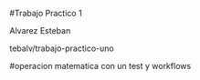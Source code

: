 #Trabajo Practico 1

Alvarez Esteban

tebalv/trabajo-practico-uno

#operacion matematica con un test y workflows
